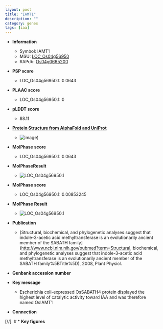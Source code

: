 ```yaml
---
layout: post
title: "IAMT1"
description: ""
category: genes
tags: [iaa]
---
```


* **Information**  
    + Symbol: IAMT1  
    + MSU: [LOC_Os04g56950](http://rice.plantbiology.msu.edu/cgi-bin/ORF_infopage.cgi?orf=LOC_Os04g56950)  
    + RAPdb: [Os04g0665200](http://rapdb.dna.affrc.go.jp/viewer/gbrowse_details/irgsp1?name=Os04g0665200)  

* **PSP score**  
    + LOC_Os04g56950.1: 0.0643 

* **PLAAC score**  
    + LOC_Os04g56950.1: 0 

* **pLDDT score**
    + 88.11

* **[Protein Structure from AlphaFold and UniProt](https://www.uniprot.org/uniprotkb/Q0J998/entry#structure)**
    + ![image](https://ricepsp.github.io/images/Q0/AF-Q0J998-F1.png))

* **MolPhase score**
    + LOC_Os04g56950.1: 0.0643

* **MolPhaseResult**
    + ![LOC_Os04g56950.1](https://ricepsp.github.io/pictures/LOC_Os04g/LOC_Os04g56950.1.png)

* **MolPhase score**
    + LOC_Os04g56950.1: 0.00853245

* **MolPhase Result**
    + ![LOC_Os04g56950.1](https://304243504.github.io/Pictures/LOC_Os04g/LOC_Os04g56950.1.png)

* **Publication**  
    + [Structural, biochemical, and phylogenetic analyses suggest that indole-3-acetic acid methyltransferase is an evolutionarily ancient member of the SABATH family](http://www.ncbi.nlm.nih.gov/pubmed?term=Structural, biochemical, and phylogenetic analyses suggest that indole-3-acetic acid methyltransferase is an evolutionarily ancient member of the SABATH family%5BTitle%5D), 2008, Plant Physiol.

* **Genbank accession number**  

* **Key message**  
    + Escherichia coli-expressed OsSABATH4 protein displayed the highest level of catalytic activity toward IAA and was therefore named OsIAMT1

* **Connection**  

[//]: # * **Key figures**  


